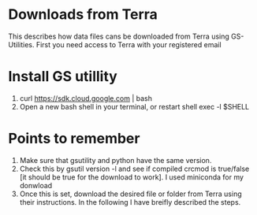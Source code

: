 # Downloads from Terra

This describes how data files cans be downloaded from Terra using GS-Utilities. First you need access to Terra with your registered email

# Install GS utillity 

1. curl https://sdk.cloud.google.com | bash
2. Open a new bash shell in your terminal, or restart shell
exec -l $SHELL

# Points to remember
1. Make sure that gsutility and python have the same version. 
2. Check this by gsutil version -l and see if compiled crcmod is true/false [it should be true for the download to work]. I used miniconda for my donwload
3. Once this is set, download the desired file or folder from Terra using their instructions. In the following I have breifly described the steps.


